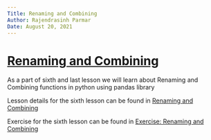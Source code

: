 ```yaml
---
Title: Renaming and Combining
Author: Rajendrasinh Parmar
Date: August 20, 2021
---
```


# [Renaming and Combining](./renaming-and-combining.ipynb)

As a part of sixth and last lesson we will learn about Renaming and Combining functions in python using pandas library

Lesson details for the sixth lesson can be found in [Renaming and Combining](./renaming-and-combining.ipynb)

Exercise for the sixth lesson can be found in [Exercise: Renaming and Combining](./exercise-renaming-and-combining.ipynb)
